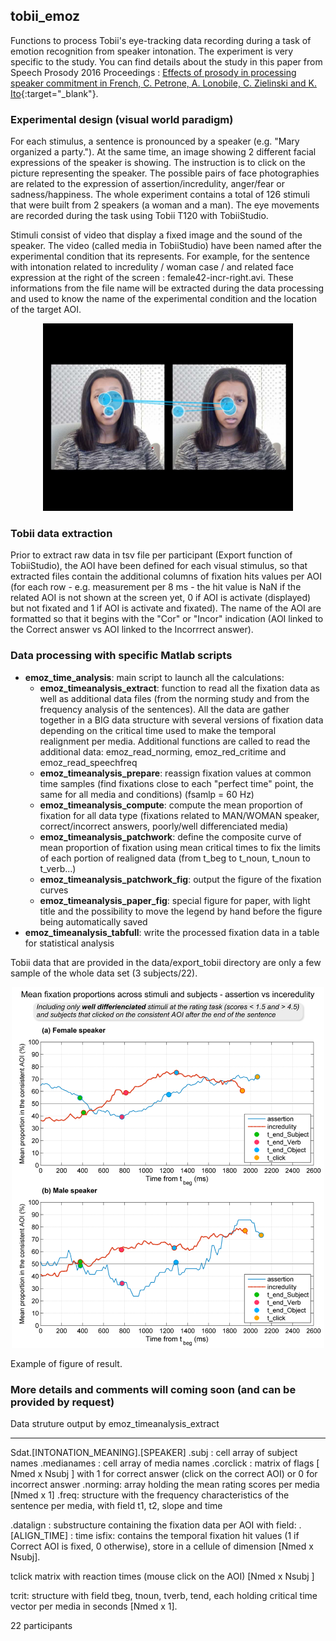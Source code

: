 ## tobii_emoz


Functions to process Tobii's eye-tracking data recording during a task of emotion recognition from speaker intonation. The experiment is very specific to the study. You can find details about the study in this paper from Speech Prosody 2016 Proceedings : [Effects of prosody in processing speaker commitment in French, C. Petrone, A. Lonobile, C. Zielinski and K. Ito</a>](https://sites.google.com/site/sp2016enhancedproceedings/p524a){:target="_blank"}.

### Experimental design (visual world paradigm) 
For each stimulus, a sentence is pronounced by a speaker (e.g. "Mary organized a party."). At the same time, an image showing 2 different facial expressions of the speaker is showing. The instruction is to click on the picture representing the speaker. The possible pairs of face photographies are related to the expression of assertion/incredulity, anger/fear or sadness/happiness. The whole experiment contains a total of 126 stimuli that were built from 2 speakers (a woman and a man). The eye movements are recorded during the task using Tobii T120 with TobiiStudio.


Stimuli consist of video that display a fixed image and the sound of the speaker. The video (called media in TobiiStudio) have been named after the experimental condition that its represents. For example, for the sentence with intonation related to incredulity / woman case / and related face expression at the right of the screen : female42-incr-right.avi. These informations from the file name will be extracted during the data processing and used to know the name of the experimental condition and the location of the target AOI.

<p align="center"> <img src="img/emoz_gazeplot_fem13stat_P23.jpg" width="400"> </p>

### Tobii data extraction
Prior to extract raw data in tsv file per participant (Export function of TobiiStudio), the AOI have been defined for each visual stimulus, so that extracted files contain the additional columns of fixation hits values per AOI  (for each row - e.g. measurement per 8 ms - the hit value is NaN if the related AOI is not shown at the screen yet, 0 if AOI is activate (displayed) but not fixated and 1 if AOI is activate and fixated).
The name of the AOI are formatted so that it begins with the "Cor" or "Incor" indication (AOI linked to the Correct answer vs AOI linked to the Incorrrect answer).


### Data processing with specific Matlab scripts
  
- **emoz_time_analysis**: main script to launch all the calculations:
	- **emoz_timeanalysis_extract**: function to read all the fixation data as well as additional data files (from the norming study and from the frequency analysis of the sentences). All the data are gather together in a BIG data structure with several versions of fixation data depending on the critical time used to make the temporal realignment per media. Additional functions are called to read the additional data: emoz_read_norming, emoz_red_critime and emoz_read_speechfreq
	- **emoz_timeanalysis_prepare**: reassign fixation values at common time samples (find fixations close to each "perfect time" point, the same for all media and conditions) (fsamlp = 60 Hz)
	- **emoz_timeanalysis_compute**: compute the mean proportion of fixation for all data type (fixations related to MAN/WOMAN speaker, correct/incorrect answers, poorly/well differenciated media)
	- **emoz_timeanalysis_patchwork**: define the composite curve of mean proportion of fixation using mean critical times to fix the limits of each portion of realigned data (from t_beg to t_noun, t_noun to t_verb...)
	- **emoz_timeanalysis_patchwork_fig**: output the figure of the fixation curves
	- **emoz_timeanalysis_paper_fig**: special figure for paper, with light title and the possibility to move the legend by hand before the figure being automatically saved
- **emoz_timeanalysis_tabfull**: write the processed fixation data in a table for statistical analysis

Tobii data that are provided in the data/export_tobii directory are only a few sample of the whole data set (3 subjects/22).


<p align="center"> <img src="img/emoz_prop_assert_incr_goodmed.png" width="500"> </p>

Example of figure of result.



### More details and comments will coming soon (and can be provided by request)

Data struture output by emoz_timeanalysis_extract

----
Sdat.[INTONATION_MEANING].[SPEAKER]
.subj : cell array of subject names
.medianames : cell array of media names
.corclick : matrix of flags [ Nmed x Nsubj ] with 1 for correct answer (click on the correct AOI) or 0 for incorrect answer
.norming: array holding the mean rating scores per media [Nmed x 1]
.freq: structure with the frequency characteristics of the sentence per media, with field t1, t2, slope and time


.datalign : substructure containing the fixation data per AOI with field:
		.[ALIGN_TIME] : 
time
isfix: contains the temporal fixation hit values (1 if Correct AOI is fixed, 0 otherwise), store in a cellule of dimension [Nmed x Nsubj].

tclick matrix with reaction times (mouse click on the AOI) [Nmed x Nsubj ]

tcrit: structure with field tbeg, tnoun, tverb, tend, each holding critical time vector per media in seconds [Nmed x 1].


22 participants




